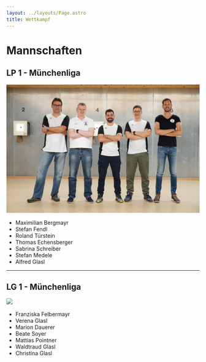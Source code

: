 ```yaml
---
layout: ../layouts/Page.astro
title: Wettkampf
---
```

# Mannschaften

## LP 1 - Münchenliga

![](/images/uploads/dsc03380.jpg)

* Maximilian Bergmayr
* Stefan Fendl
* Roland Türstein
* Thomas Echensberger
* Sabrina Schreiber
* Stefan Medele
* Alfred Glasl

- - -

## LG 1 - Münchenliga

![](/images/uploads/img_6399.jpeg)

* Franziska Felbermayr
* Verena Glasl
* Marion Dauerer
* Beate Soyer
* Mattias Pointner
* Waldtraud Glasl
* Christina Glasl
